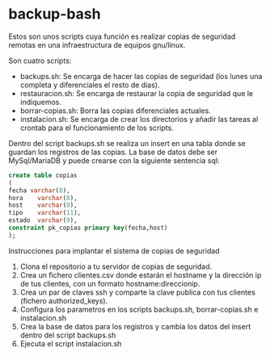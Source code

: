 # backup-bash

Estos son unos scripts cuya función es realizar copias de seguridad remotas en una infraestructura de equipos gnu/linux.

Son cuatro scripts:

* backups.sh: Se encarga de hacer las copias de seguridad (los lunes una completa y diferenciales el resto de dias).
* restauracion.sh: Se encarga de restaurar la copia de seguridad que le indiquemos.
* borrar-copias.sh: Borra las copias diferenciales actuales.
* instalacion.sh: Se encarga de crear los directorios y añadir las tareas al crontab para el funcionamiento de los scripts.

Dentro del script backups.sh se realiza un insert en una tabla donde se guardan los registros de las copias. La base de datos debe ser MySql/MariaDB y puede crearse con la siguiente sentencia sql:

```sql
create table copias
(
fecha varchar(8),
hora    varchar(8),
host    varchar(8),
tipo    varchar(11),
estado  varchar(9),
constraint pk_copias primary key(fecha,host)
);
```

Instrucciones para implantar el sistema de copias de seguridad

1. Clona el repositorio a tu servidor de copias de seguridad.
2. Crea un fichero clientes.csv donde estarán el hostname y la dirección ip de tus clientes, con un formato hostname:direccionip.
3. Crea un par de claves ssh y comparte la clave publica con tus clientes (fichero authorized_keys).
4. Configura los parametros en los scripts backups.sh, borrar-copias.sh e instalacion.sh 
5. Crea la base de datos para los registros y cambia los datos del insert dentro del script backups.sh
6. Ejecuta el script instalacion.sh

